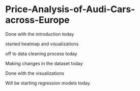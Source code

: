 # Price-Analysis-of-Audi-Cars-across-Europe
Done with the introduction today

started heatmap and visualizations


off to data cleaning process today


Making changes in the dataset today


Done with the visualizations

Will be starting regression models today.

